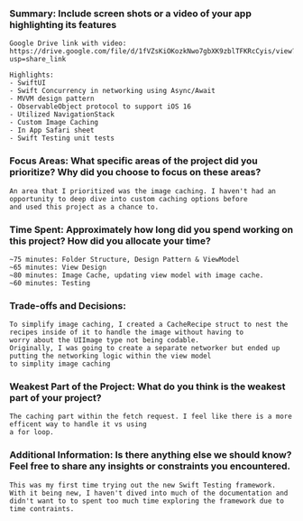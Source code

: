 ### Summary: Include screen shots or a video of your app highlighting its features
    Google Drive link with video: https://drive.google.com/file/d/1fVZsKiOKozkNwo7gbXK9zblTFKRcCyis/view?usp=share_link
    
    Highlights:
    - SwiftUI
    - Swift Concurrency in networking using Async/Await
    - MVVM design pattern
    - ObservableObject protocol to support iOS 16
    - Utilized NavigationStack
    - Custom Image Caching
    - In App Safari sheet
    - Swift Testing unit tests

### Focus Areas: What specific areas of the project did you prioritize? Why did you choose to focus on these areas?
    An area that I prioritized was the image caching. I haven't had an opportunity to deep dive into custom caching options before
    and used this project as a chance to.

### Time Spent: Approximately how long did you spend working on this project? How did you allocate your time?
    ~75 minutes: Folder Structure, Design Pattern & ViewModel
    ~65 minutes: View Design
    ~80 minutes: Image Cache, updating view model with image cache.
    ~60 minutes: Testing

### Trade-offs and Decisions:
    To simplify image caching, I created a CacheRecipe struct to nest the recipes inside of it to handle the image without having to
    worry about the UIImage type not being codable.
    Originally, I was going to create a separate networker but ended up putting the networking logic within the view model 
    to simplity image caching

### Weakest Part of the Project: What do you think is the weakest part of your project?
    The caching part within the fetch request. I feel like there is a more efficent way to handle it vs using 
    a for loop.

### Additional Information: Is there anything else we should know? Feel free to share any insights or constraints you encountered.
    This was my first time trying out the new Swift Testing framework. With it being new, I haven't dived into much of the documentation and didn't want to to spent too much time exploring the framework due to time contraints.
